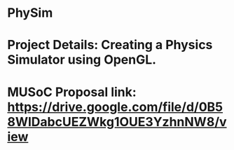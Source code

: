 # PhySim
# Project Details: Creating a Physics Simulator using OpenGL.
# MUSoC Proposal link: https://drive.google.com/file/d/0B58WlDabcUEZWkg1OUE3YzhnNW8/view